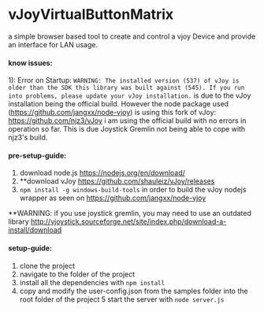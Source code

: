 # vJoyVirtualButtonMatrix
a simple browser based tool to create and control a vjoy Device and provide an interface for LAN usage.

#### know issues:

1): Error on Startup:
`WARNING: The installed version (537) of vJoy is older than the SDK this library was built against (545). If you run into problems, please update your vJoy installation.` is due to the vJoy installation being the official build. However the node package used (https://github.com/jangxx/node-vjoy) is using this fork of vJoy: https://github.com/njz3/vJoy i am using the official build with no errors in operation so far. This is due Joystick Gremlin not being able to cope with njz3's build.

#### pre-setup-guide:

1. download node.js https://nodejs.org/en/download/
2. **download vJoy https://github.com/shauleiz/vJoy/releases
3. `npm install -g windows-build-tools` in order to build the vJoy nodejs wrapper as seen on https://github.com/jangxx/node-vjoy

**WARNING: if you use joystick gremlin, you may need to use an outdated library http://vjoystick.sourceforge.net/site/index.php/download-a-install/download


#### setup-guide:

1. clone the project
2. navigate to the folder of the project
3. install all the dependencies with `npm install`
4. copy and modify the user-config.json from the samples folder into the root folder of the project
5 start the server with `node server.js`